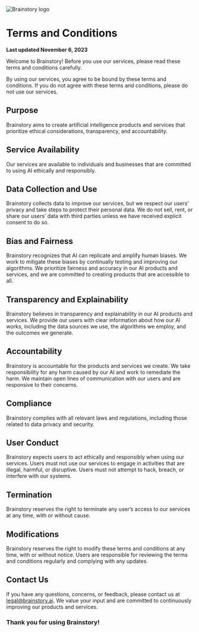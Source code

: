 ![Brainstory logo](/logo.svg)

# Terms and Conditions

**Last updated November 6, 2023**

Welcome to Brainstory! Before you use our services, please read these terms and conditions
carefully.

By using our services, you agree to be bound by these terms and conditions. If you do not agree with
these terms and conditions, please do not use our services.

## Purpose

Brainstory aims to create artificial intelligence products and services that prioritize ethical
considerations, transparency, and accountability.

## Service Availability

Our services are available to individuals and businesses that are committed to using AI ethically
and responsibly.

## Data Collection and Use

Brainstory collects data to improve our services, but we respect our users’ privacy and take steps
to protect their personal data. We do not sell, rent, or share our users’ data with third parties
unless we have received explicit consent to do so.

## Bias and Fairness

Brainstory recognizes that AI can replicate and amplify human biases. We work to mitigate these
biases by continually testing and improving our algorithms. We prioritize fairness and accuracy in
our AI products and services, and we are committed to creating products that are accessible to all.

## Transparency and Explainability

Brainstory believes in transparency and explainability in our AI products and services. We provide
our users with clear information about how our AI works, including the data sources we use, the
algorithms we employ, and the outcomes we generate.

## Accountability

Brainstory is accountable for the products and services we create. We take responsibility for any
harm caused by our AI and work to remediate the harm. We maintain open lines of communication with
our users and are responsive to their concerns.

## Compliance

Brainstory complies with all relevant laws and regulations, including those related to data privacy
and security.

## User Conduct

Brainstory expects users to act ethically and responsibly when using our services. Users must not
use our services to engage in activities that are illegal, harmful, or disruptive. Users must not
attempt to hack, breach, or interfere with our systems.

## Termination

Brainstory reserves the right to terminate any user’s access to our services at any time, with or
without cause.

## Modifications

Brainstory reserves the right to modify these terms and conditions at any time, with or without
notice. Users are responsible for reviewing the terms and conditions regularly and complying with
any updates.

## Contact Us

If you have any questions, concerns, or feedback, please contact us at legal@brainstory.ai. We value
your input and are committed to continuously improving our products and services.

### Thank you for using Brainstory!
